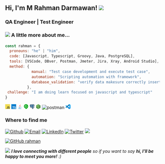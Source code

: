 <h2> Hi, I'm M Rahman Darmawan! <img src="https://media.giphy.com/media/mGcNjsfWAjY5AEZNw6/giphy.gif" width="50"></h2>
<h3 align="left">QA Engineer | Test Engineer</h3>

### <img src="https://media.giphy.com/media/VgCDAzcKvsR6OM0uWg/giphy.gif" width="50"> A little more about me...
```javascript
const rahman = {
  pronouns: "he" | "him",
  code: [Javascript, Typescript, Groovy, Java, PostgreSQL],
  tools: [VSCode, DBver, Postman, Jmeter, Jira, Xray, Android Studio],
  method: {
            manual: "Test case development and execute test case",
            automation: "Scripting automation with framework",
            database_validation: "verify data makesure correctly insert"
          },
 challenge: "I am doing learn focused on javascript and typescript"
}
```
<p>
  <img src="https://raw.githubusercontent.com/devicons/devicon/master/icons/javascript/javascript-original.svg" alt="JavaScript" width="16" height="16"/>
  <img src="https://raw.githubusercontent.com/devicons/devicon/master/icons/typescript/typescript-original.svg" alt="TypeScript" width="16" height="16"/>
  <img src="https://raw.githubusercontent.com/devicons/devicon/master/icons/java/java-original.svg" alt="Java" width="16" height="16"/>
  <img src="https://raw.githubusercontent.com/devicons/devicon/master/icons/cucumber/cucumber-plain.svg" alt="Cucumber" width="16" height="16"/>
  <img src="https://raw.githubusercontent.com/devicons/devicon/master/icons/postgresql/postgresql-original.svg" alt="PostgreSQL" width="16" height="16"/>
  <img src="https://raw.githubusercontent.com/github/explore/80688e429a7d4ef2fca1e82350fe8e3517d3494d/topics/nodejs/nodejs.png" alt="nodejs" width="16" height="16"/>
  <img src="https://www.vectorlogo.zone/logos/getpostman/getpostman-icon.svg" alt="postman" width="16" height="16"/>
  <img src="https://raw.githubusercontent.com/github/explore/80688e429a7d4ef2fca1e82350fe8e3517d3494d/topics/visual-studio-code/visual-studio-code.png" alt="vscode" width="16" height="16"/>
</p>

<h3>Where to find me</h3>
<p>
  <a href="https://github.com/rahmandarmawan21" target="_blank"><img alt="Github" src="https://img.shields.io/badge/GitHub-%2312100E.svg?&style=for-the-badge&logo=Github&logoColor=white" /></a>
  <a href="mailto:rahman.drm21@gmail.com"><img src="https://img.shields.io/badge/Gmail-red?style=for-the-badge&logo=gmail&logoColor=white" alt="Email"></a>
  <a href="https://www.linkedin.com/in/mrdarmawan21" target="_blank"><img alt="LinkedIn" src="https://img.shields.io/badge/linkedin-%230077B5.svg?&style=for-the-badge&logo=linkedin&logoColor=white" /></a> 
  <a href="https://twitter.com/rrahman_D17" target="_blank"><img alt="Twitter" src="https://img.shields.io/badge/twitter-%231DA1F2.svg?&style=for-the-badge&logo=twitter&logoColor=white" /></a> 
  <a href="https://instagram.com/mr_darmawan"><img src="https://img.shields.io/badge/Instagram-%23E4405F?style=for-the-badge&logo=instagram&logoColor=white"</a>
</p>

[![GitHub rahman](https://img.shields.io/github/followers/rahmandarmawan21?label=follow&style=social)](https://github.com/rahmandarmawan21)

<img src="https://media4.giphy.com/media/v1.Y2lkPTc5MGI3NjExY3dxYW93eTl0Z2s0eDRudWV1NDA0YmZ6a2x2NGxuNjF1NHBsZjdubSZlcD12MV9pbnRlcm5hbF9naWZfYnlfaWQmY3Q9cw/EThECyyXPDa12KzS1a/giphy.gif" width="60"> <em><b>I love connecting with different people</b> so if you want to say <b>hi, I'll be happy to meet you more!</b> :)</em>
